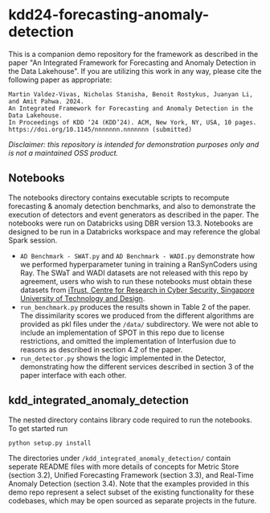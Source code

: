 # kdd24-forecasting-anomaly-detection

This is a companion demo repository for the framework as described in the paper "An Integrated Framework for Forecasting and Anomaly Detection in the Data Lakehouse".  If you are utilizing this work in any way, please cite the following paper as appropriate:
```
Martin Valdez-Vivas, Nicholas Stanisha, Benoit Rostykus, Juanyan Li, and Amit Pahwa. 2024.
An Integrated Framework for Forecasting and Anomaly Detection in the Data Lakehouse.
In Proceedings of KDD ‘24 (KDD’24). ACM, New York, NY, USA, 10 pages.
https://doi.org/10.1145/nnnnnnn.nnnnnnn (submitted)
```
*Disclaimer: this repository is intended for demonstration purposes only and is not a maintained OSS product.*

## Notebooks

The notebooks directory contains executable scripts to recompute forecasting & anomaly detection benchmarks, and also to demonstrate the execution of detectors and event generators as described in the paper.  The notebooks were run on Databricks using DBR version 13.3.  Notebooks are designed to be run in a Databricks workspace and may reference the global Spark session.
- `AD Benchmark - SWAT.py` and `AD Benchmark - WADI.py` demonstrate how we performed hyperparameter tuning in training a RanSynCoders using Ray.  The SWaT and WADI datasets are not released with this repo by agreement, users who wish to run these notebooks must obtain these datasets from [iTrust, Centre for Research in Cyber Security, Singapore University of Technology and Design](https://itrust.sutd.edu.sg/itrust-labs_datasets/dataset_info/).
- `run_benchmark.py` produces the results shown in Table 2 of the paper.  The dissimilarity scores we produced from the different algorithms are provided as pkl files under the `/data/` subdirectory.  We were not able to include an implementation of SPOT in this repo due to license restrictions, and omitted the implementation of Interfusion due to reasons as described in section 4.2 of the paper.
- `run_detector.py` shows the logic implemented in the Detector, demonstrating how the different services described in section 3 of the paper interface with each other.

## kdd_integrated_anomaly_detection

The nested directory contains library code required to run the notebooks. To get started run
```sh
python setup.py install
```
The directories under `/kdd_integrated_anomaly_detection/` contain seperate README files with more details of concepts for Metric Store (section 3.2), Unified Forecasting Framework (section 3.3), and Real-Time Anomaly Detection (section 3.4).  Note that the examples provided in this demo repo represent a select subset of the existing functionality for these codebases, which may be open sourced as separate projects in the future.
